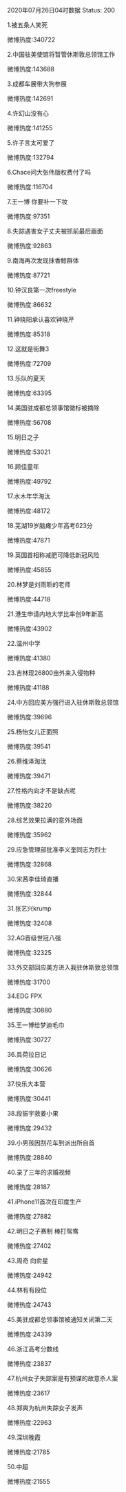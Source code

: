 2020年07月26日04时数据
Status: 200

1.被五条人笑死

微博热度:340722

2.中国驻美使馆将暂管休斯敦总领馆工作

微博热度:143688

3.成都车展带大狗参展

微博热度:142691

4.许幻山没有心

微博热度:141255

5.许子言太可爱了

微博热度:132794

6.Chace问大张伟版权费付了吗

微博热度:116704

7.王一博 你要补一下妆

微博热度:97351

8.失踪遇害女子丈夫被抓前最后画面

微博热度:92863

9.南海再次发现抹香鲸群体

微博热度:87721

10.钟汉良第一次freestyle

微博热度:86632

11.钟晓阳承认喜欢钟晓芹

微博热度:85318

12.这就是街舞3

微博热度:72709

13.乐队的夏天

微博热度:63395

14.美国驻成都总领事馆徽标被摘除

微博热度:56708

15.明日之子

微博热度:53021

16.顾佳童年

微博热度:49792

17.水木年华淘汰

微博热度:48172

18.芜湖19岁脑瘫少年高考623分

微博热度:47871

19.英国首相称减肥可降低新冠风险

微博热度:45855

20.林梦是刘雨昕的老师

微博热度:44718

21.港生申请内地大学比率创9年新高

微博热度:43902

22.温州中学

微博热度:41380

23.吉林现26800亩外来入侵物种

微博热度:41188

24.中方回应美方强行进入驻休斯敦总领馆

微博热度:39696

25.杨怡女儿正面照

微博热度:39541

26.蔡维泽淘汰

微博热度:39471

27.性格内向才不是缺点呢

微博热度:38220

28.综艺效果拉满的意外场面

微博热度:35962

29.应急管理部批准李义奎同志为烈士

微博热度:32868

30.宋茜李佳琦直播

微博热度:32844

31.张艺兴krump

微博热度:32408

32.AG晋级世冠八强

微博热度:32325

33.外交部回应美方进入我驻休斯敦总领馆

微博热度:31700

34.EDG FPX

微博热度:30880

35.王一博给梦迪毛巾

微博热度:30727

36.具荷拉日记

微博热度:30626

37.快乐大本营

微博热度:30441

38.段振宇救姜小果

微博热度:29432

39.小男孩因刮花车到派出所自首

微博热度:28840

40.录了三年的求婚视频

微博热度:28187

41.iPhone11首次在印度生产

微博热度:27882

42.明日之子赛制 棒打鸳鸯

微博热度:27402

43.周奇 向俞星

微博热度:24942

44.林有有段位

微博热度:24743

45.美驻成都总领事馆被通知关闭第二天

微博热度:24339

46.浙江高考分数线

微博热度:23837

47.杭州女子失踪案是有预谋的故意杀人案

微博热度:23617

48.郑爽为杭州失踪女子发声

微博热度:22963

49.深圳晚霞

微博热度:21785

50.中超

微博热度:21555

